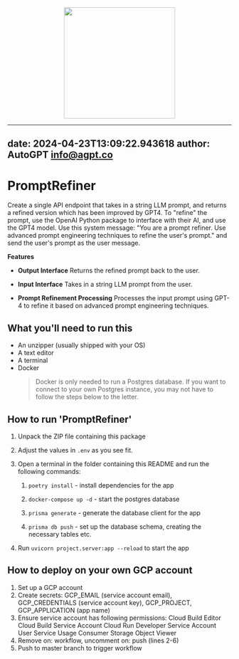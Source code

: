 <div align="center">
    <img src="https://github.com/agpt-coder/promptrefinereda704db-49d4-49e4-a0ef-0eb53cf5e6c9/assets/22963551/94abd7fe-9028-4e92-b565-7ea66aa05f4f" width="250" height="250">
</div>

---
date: 2024-04-23T13:09:22.943618
author: AutoGPT <info@agpt.co>
---


# PromptRefiner

Create a single API endpoint that takes in a string LLM prompt, and returns a refined version which has been improved by GPT4. To "refine" the prompt, use the OpenAI Python package to interface with their AI, and use the GPT4 model. Use this system message: "You are a prompt refiner. Use advanced prompt engineering techniques to refine the user's prompt." and send the user's prompt as the user message.

**Features**

- **Output Interface** Returns the refined prompt back to the user.

- **Input Interface** Takes in a string LLM prompt from the user.

- **Prompt Refinement Processing** Processes the input prompt using GPT-4 to refine it based on advanced prompt engineering techniques.


## What you'll need to run this
* An unzipper (usually shipped with your OS)
* A text editor
* A terminal
* Docker
  > Docker is only needed to run a Postgres database. If you want to connect to your own
  > Postgres instance, you may not have to follow the steps below to the letter.


## How to run 'PromptRefiner'

1. Unpack the ZIP file containing this package

2. Adjust the values in `.env` as you see fit.

3. Open a terminal in the folder containing this README and run the following commands:

    1. `poetry install` - install dependencies for the app

    2. `docker-compose up -d` - start the postgres database

    3. `prisma generate` - generate the database client for the app

    4. `prisma db push` - set up the database schema, creating the necessary tables etc.

4. Run `uvicorn project.server:app --reload` to start the app

## How to deploy on your own GCP account
1. Set up a GCP account
2. Create secrets: GCP_EMAIL (service account email), GCP_CREDENTIALS (service account key), GCP_PROJECT, GCP_APPLICATION (app name)
3. Ensure service account has following permissions: 
    Cloud Build Editor
    Cloud Build Service Account
    Cloud Run Developer
    Service Account User
    Service Usage Consumer
    Storage Object Viewer
4. Remove on: workflow, uncomment on: push (lines 2-6)
5. Push to master branch to trigger workflow

